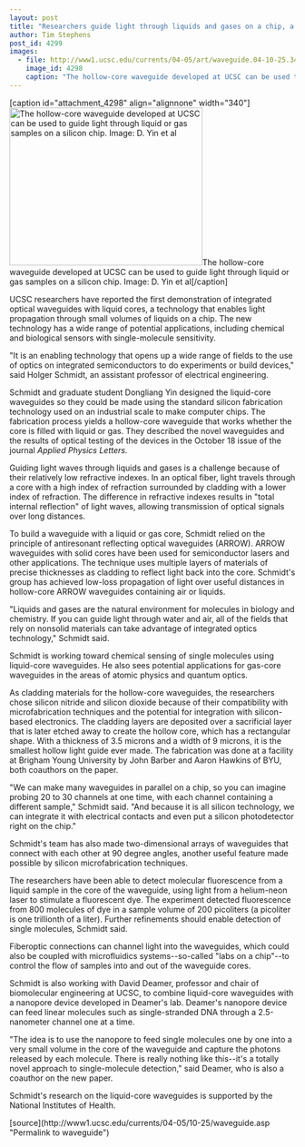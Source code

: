 ```yaml
---
layout: post
title: "Researchers guide light through liquids and gases on a chip, a major step forward for optical sensing technology"
author: Tim Stephens
post_id: 4299
images:
  - file: http://www1.ucsc.edu/currents/04-05/art/waveguide.04-10-25.340.jpg
    image_id: 4298
    caption: "The hollow-core waveguide developed at UCSC can be used to guide light through liquid or gas samples on a silicon chip. Image: D. Yin et al"
---
```


[caption id="attachment_4298" align="alignnone" width="340"]<a href="http://localhost/mysite/wp-content/uploads/2004/10/waveguide.04-10-25.340.jpg"><img class="size-full wp-image-4298" src="http://localhost/mysite/wp-content/uploads/2004/10/waveguide.04-10-25.340.jpg" alt="The hollow-core waveguide developed at UCSC can be used to guide light through liquid or gas samples on a silicon chip. Image: D. Yin et al" width="340" height="278" /></a>The hollow-core waveguide developed at UCSC can be used to guide light through liquid or gas samples on a silicon chip. Image: D. Yin et al[/caption]
<a name="content" id="content"></a>
<p>
  UCSC researchers have reported the first demonstration of integrated optical waveguides with liquid cores, a technology that enables light propagation through small volumes of liquids on a chip. The new technology has a wide range of potential applications, including chemical and biological sensors with single-molecule sensitivity.
</p>
<p>
  "It is an enabling technology that opens up a wide range of fields to the use of optics on integrated semiconductors to do experiments or build devices," said Holger Schmidt, an assistant professor of electrical engineering.
</p>
<p>
  Schmidt and graduate student Dongliang Yin designed the liquid-core waveguides so they could be made using the standard silicon fabrication technology used on an industrial scale to make computer chips. The fabrication process yields a hollow-core waveguide that works whether the core is filled with liquid or gas. They described the novel waveguides and the results of optical testing of the devices in the October 18 issue of the journal <i>Applied Physics Letters.</i>
</p>
<p>
  Guiding light waves through liquids and gases is a challenge because of their relatively low refractive indexes. In an optical fiber, light travels through a core with a high index of refraction surrounded by cladding with a lower index of refraction. The difference in refractive indexes results in "total internal reflection" of light waves, allowing transmission of optical signals over long distances.
</p>
<p>
  To build a waveguide with a liquid or gas core, Schmidt relied on the principle of antiresonant reflecting optical waveguides (ARROW). ARROW waveguides with solid cores have been used for semiconductor lasers and other applications. The technique uses multiple layers of materials of precise thicknesses as cladding to reflect light back into the core. Schmidt's group has achieved low-loss propagation of light over useful distances in hollow-core ARROW waveguides containing air or liquids.
</p>
<p>
  "Liquids and gases are the natural environment for molecules in biology and chemistry. If you can guide light through water and air, all of the fields that rely on nonsolid materials can take advantage of integrated optics technology," Schmidt said.
</p>
<p>
  Schmidt is working toward chemical sensing of single molecules using liquid-core waveguides. He also sees potential applications for gas-core waveguides in the areas of atomic physics and quantum optics.
</p>
<p>
  As cladding materials for the hollow-core waveguides, the researchers chose silicon nitride and silicon dioxide because of their compatibility with microfabrication techniques and the potential for integration with silicon-based electronics. The cladding layers are deposited over a sacrificial layer that is later etched away to create the hollow core, which has a rectangular shape. With a thickness of 3.5 microns and a width of 9 microns, it is the smallest hollow light guide ever made. The fabrication was done at a facility at Brigham Young University by John Barber and Aaron Hawkins of BYU, both coauthors on the paper.
</p>
<p>
  "We can make many waveguides in parallel on a chip, so you can imagine probing 20 to 30 channels at one time, with each channel containing a different sample," Schmidt said. "And because it is all silicon technology, we can integrate it with electrical contacts and even put a silicon photodetector right on the chip."
</p>
<p>
  Schmidt's team has also made two-dimensional arrays of waveguides that connect with each other at 90 degree angles, another useful feature made possible by silicon microfabrication techniques.
</p>
<p>
  The researchers have been able to detect molecular fluorescence from a liquid sample in the core of the waveguide, using light from a helium-neon laser to stimulate a fluorescent dye. The experiment detected fluorescence from 800 molecules of dye in a sample volume of 200 picoliters (a picoliter is one trillionth of a liter). Further refinements should enable detection of single molecules, Schmidt said.
</p>
<p>
  Fiberoptic connections can channel light into the waveguides, which could also be coupled with microfluidics systems--so-called "labs on a chip"--to control the flow of samples into and out of the waveguide cores.
</p>
<p>
  Schmidt is also working with David Deamer, professor and chair of biomolecular engineering at UCSC, to combine liquid-core waveguides with a nanopore device developed in Deamer's lab. Deamer's nanopore device can feed linear molecules such as single-stranded DNA through a 2.5-nanometer channel one at a time.
</p>
<p>
  "The idea is to use the nanopore to feed single molecules one by one into a very small volume in the core of the waveguide and capture the photons released by each molecule. There is really nothing like this--it's a totally novel approach to single-molecule detection," said Deamer, who is also a coauthor on the new paper.
</p>
<p>
  Schmidt's research on the liquid-core waveguides is supported by the National Institutes of Health.<br>
</p>
<form>

</form>
<p>

</p>
[source](http://www1.ucsc.edu/currents/04-05/10-25/waveguide.asp "Permalink to waveguide")
